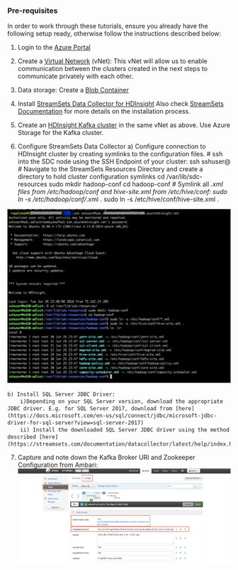 ### Pre-requisites

In order to work through these tutorials, ensure you already have the following setup ready, otherwise follow the instructions described below:

1. Login to the [Azure Portal](https://portal.azure.com)

2. Create a [Virtual Network](https://docs.microsoft.com/en-us/azure/virtual-network/quick-create-portal#create-a-virtual-network) (vNet):
This vNet will allow us to enable communication between the clusters created in the next steps to communicate privately with each other.

3. Data storage: Create a [Blob Container](https://docs.microsoft.com/en-us/azure/hdinsight/hdinsight-hadoop-use-blob-storage#create-blob-containers)

4. Install [StreamSets Data Collector for HDInsight](https://docs.microsoft.com/en-us/azure/hdinsight/hdinsight-apps-install-streamsets)
Also check [StreamSets Documentation](https://streamsets.com/documentation/datacollector/latest/help/index.html#datacollector/UserGuide/Installation/CloudInstall.html#task_vnj_rl2_wdb) for more details on the installation process.

5. Create an [HDInsight Kafka cluster](https://docs.microsoft.com/en-us/azure/hdinsight/kafka/apache-kafka-get-started) in the same vNet as above. Use Azure Storage for the Kafka cluster. 

6. Configure StreamSets Data Collector
	a) Configure connection to HDInsight cluster by creating symlinks to the configuration files.
		# ssh into the SDC node using the SSH Endpoint of your cluster:
		ssh sshuser@<ssh endpoint>
		# Navigate to the StreamSets Resources Directory and create a directory to hold cluster configuration symlinks
		cd /var/lib/sdc-resources
		sudo mkdir hadoop-conf
		cd hadoop-conf
		# Symlink all *.xml files from /etc/hadoop/conf and hive-site.xml from /etc/hive/conf:
		sudo ln -s /etc/hadoop/conf/*.xml .
		sudo ln -s /etc/hive/conf/hive-site.xml .

![image alt text](img/sdc_ssh_login.png)

	b) Install SQL Server JDBC Driver:
		i)Depending on your SQL Server version, download the appropriate JDBC driver. E.g. for SQL Server 2017, download from [here](https://docs.microsoft.com/en-us/sql/connect/jdbc/microsoft-jdbc-driver-for-sql-server?view=sql-server-2017)
		ii) Install the downloaded SQL Server JDBC driver using the method described [here](https://streamsets.com/documentation/datacollector/latest/help/index.html#datacollector/UserGuide/Configuration/ExternalLibs.html#concept_amy_pzs_gz)

7. Capture and note down the Kafka Broker URI and Zookeeper Configuration from Ambari:
![image alt text](img/Ambari_Kafka.png)